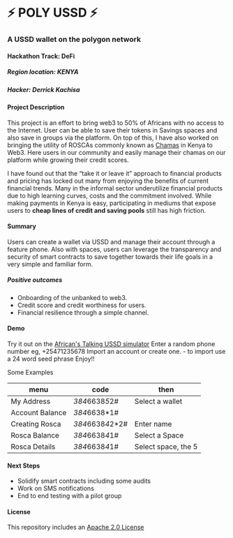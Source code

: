 # ⚡ POLY USSD ⚡

### A USSD wallet on the polygon network

#### Hackathon Track: DeFi

##### Region location: KENYA

##### Hacker: Derrick Kachisa

#### Project Description

This project is an effort to bring web3 to 50% of Africans with no access to the Internet. User can be able to save their tokens in Savings spaces and also save in groups via the platform.
On top of this, I have also worked on bringing the utility of ROSCAs commonly known as [Chamas](<https://en.wikipedia.org/wiki/Chama_(investment)>) in Kenya to Web3. Here users in our community and easily manage their chamas on our platform while growing their credit scores.

I have found out that the “take it or leave it” approach to financial products and pricing has locked out many from enjoying the benefits of current financial trends. Many in the informal sector underutilize financial products due to high learning curves, costs and the commitment involved. While making payments in Kenya is easy, participating in mediums that expose users to **cheap lines of credit and saving pools** still has high friction.

#### Summary

Users can create a wallet via USSD and manage their account through a feature phone. Also with spaces, users can leverage the transparency and security of smart contracts to save together towards their life goals in a very simple and familiar form.

##### Positive outcomes

- Onboarding of the unbanked to web3.
- Credit score and credit worthiness for users.
- Financial resilience through a simple channel.

#### Demo

Try it out on the [African's Talking USSD simulator](https://simulator.africastalking.com:1517/)
Enter a random phone number eg, +25471235678
Import an account or create one. - to import use a 24 word seed phrase
Enjoy!!

Some Examples

| menu            | code              | then                |  
| --------------- | ----------------- | ------------------- | 
| My Address      | *384*6638*5*2#    | Select a wallet     | 
| Account Balance | *384*6638\*1#     |                     | 
| Creating Rosca  | *384*6638*4*2\*2# | Enter name          |   
| Rosca Balance   | *384*6638*4*1#    | Select a Space      | 
| Rosca Details   | *384*6638*4*1#    | Select space, the 5 | 

#### Next Steps

- Solidify smart contracts including some audits
- Work on SMS notifications
- End to end testing with a pilot group

#### License

This repository includes an [Apache 2.0 License](https://choosealicense.com/licenses/apache-2.0/)
